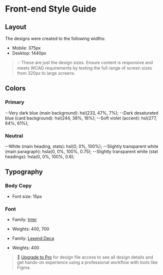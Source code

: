 # Front-end Style Guide

## Layout

The designs were created to the following widths:

- Mobile: 375px
- Desktop: 1440px

> 💡 These are just the design sizes. Ensure content is responsive and meets WCAG requirements by testing the full range of screen sizes from 320px to large screens.

## Colors

### Primary

--Very dark blue (main background): hsl(233, 47%, 7%);
--Dark desaturated blue (card background): hsl(244, 38%, 16%);
--Soft violet (accent): hsl(277, 64%, 61%);

### Neutral

--White (main heading, stats): hsl(0, 0%, 100%);
--Slightly transparent white (main paragraph): hsla(0, 0%, 100%, 0.75);
--Slightly transparent white (stat headings): hsla(0, 0%, 100%, 0.6);

## Typography

### Body Copy

- Font size: 15px

### Font

- Family: [Inter](https://fonts.google.com/specimen/Inter)
- Weights: 400, 700

- Family: [Lexend Deca](https://fonts.google.com/specimen/Lexend+Deca)
- Weights: 400

> 💎 [Upgrade to Pro](https://www.frontendmentor.io/pro?ref=style-guide) for design file access to see all design details and get hands-on experience using a professional workflow with tools like Figma.

